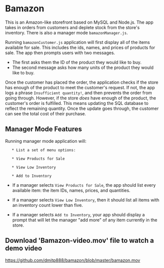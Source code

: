# Bamazon

This is an  Amazon-like storefront  based on MySQL and Node.js. The app  takes in orders from customers and deplete stock from the store's inventory. There is also a manager mode `bamazonManager.js`. 

Running `bamazonCustomer.js` application will first display all of the items available for sale. This includes the ids, names, and prices of products for sale. The app  then prompts users with two messages.

   * The first  asks them the ID of the product they would like to buy.
   * The second message  asks how many units of the product they would like to buy.

Once the customer has placed the order, the application  checks if the store has enough of the product to meet the customer's request. If not, the app  logs a phrase  `Insufficient quantity!`, and then prevents the order from going through. However, if the store _does_ have enough of the product,   the customer's order is fulfilled. This means updating the SQL database to reflect the remaining quantity. Once the update goes through,  the customer can see the total cost of their purchase.
    
## Manager Mode Features

Running manager mode application will:
 ```
    * List a set of menu options:

    * View Products for Sale
    
    * View Low Inventory
    
    * Add to Inventory
 ```
  * If a manager selects `View Products for Sale`, the app should list every available item: the item IDs, names, prices, and quantities.

  * If a manager selects `View Low Inventory`, then it should list all items with an inventory count lower than five.

  * If a manager selects `Add to Inventory`, your app should display a prompt that will let the manager "add more" of any item currently in the store.


## Download   'Bamazon-video.mov' file to watch a demo video 
https://github.com/dmitp888/bamazon/blob/master/bamazon.mov
